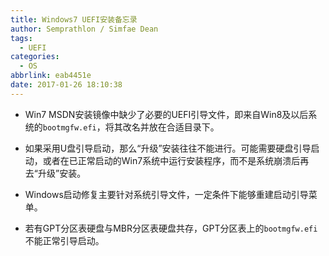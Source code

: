 ```yaml
---
title: Windows7 UEFI安装备忘录
author: Semprathlon / Simfae Dean
tags:
  - UEFI
categories:
  - OS
abbrlink: eab4451e
date: 2017-01-26 18:10:38
---
```

- Win7 MSDN安装镜像中缺少了必要的UEFI引导文件，即来自Win8及以后系统的`bootmgfw.efi`，将其改名并放在合适目录下。

- 如果采用U盘引导启动，那么“升级”安装往往不能进行。可能需要硬盘引导启动，或者在已正常启动的Win7系统中运行安装程序，而不是系统崩溃后再去“升级”安装。

- Windows启动修复主要针对系统引导文件，一定条件下能够重建启动引导菜单。

- 若有GPT分区表硬盘与MBR分区表硬盘共存，GPT分区表上的`bootmgfw.efi`不能正常引导启动。